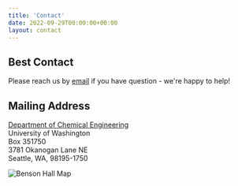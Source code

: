 ```yaml
---
title: 'Contact'
date: 2022-09-29T00:00:00+00:00
layout: contact
---
```


## Best Contact

Please reach us by [email](mailto:aicheuw@gmail.com) if you have question - we're happy to help!

## Mailing Address

[Department of Chemical Engineering](https://www.google.com/maps/place/Benson+Hall+(BNS)/) \
University of Washington \
Box 351750 \
3781 Okanogan Lane NE \
Seattle, WA, 98195-1750

![Benson Hall Map](/benson-hall-map.png)
